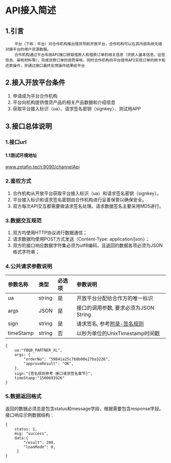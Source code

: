 # API接入简述

## 1.引言

        平台（下称：平台）对合作机构推出借贷导航开放平台，合作机构可以在其内部系统无缝对接平台的用户资源数据。  
        合作机构通过平台系统API接口获取借款人和借款订单的相关信息（贷款人基本信息、征信信息、审核材料等），完成贷款订单的资质审核，同时合作机构向平台提供API实现订单的绑卡和还款操作，并通过接口最终反馈操作结果给平台

## 2.接入开放平台条件

1. 申请成为平台合作机构
2. 平台向机构提供借贷产品的相关产品数据和介绍信息
3. 获取平台接入标识（ua）、请求签名密钥（signkey）、测试用APP

## 3.接口总体说明

### **1.接口url**

#### **1.1测试环境地址**

www.zetafin.tech:9090/channelApi

### 2.鉴权方式

1. 合作机构从开放平台获取平台接入标识（ua）和请求签名密钥（signkey）。
2. 平台接入标识和请求签名密钥由合作机构进行妥善保管以确保安全。
3. 双方每次API交互都需要做请求签名处理。请求数据签名主要采用MD5进行。

### **3.数据交互规范**

1. 双方均使用HTTP协议进行数据通信； 
2. 请求数据均使用POST方式发送（Content-Type: application/json）； 
3. 双方的接口响应数据字符集必须为utf8编码，且返回的数据各项必须为JSON格式字符串；

### 4.公共请求参数说明

| 参数名称 | 类型 | 必选项 | 参数说明 |
| :--- | :--- | :--- | :--- |
| ua | string | 是 | 开放平台分配给合作方的唯一标识 |
| args | JSON | 是 | 接口的调用参数, 要求必须为JSON String. |
| sign | string | 是 | 请求签名, 参考[附录-签名规则](fu-lu/qian-ming-gui-ze.md) |
| timeStamp | string | 否 | 以秒为单位的UnixTimestamp时间戳 |

```text
{
    ua:"YBQB_PARTNER_XL",
    args: { 
        "orderNo": "59841a25c768b00e27ba3226", 
        "approveResult": "OK",
    },
    sign:"{签名规则参考 接口请求签名章节}",
    timeStamp:"1500693926"
}
```

### 5.数据返回格式

返回的数据必须总是包含status和message字段，根据需要包含response字段。 接口响应示例数据结构：

```text
{
    status: 1,
    msg: "success",
    data:{
        "result": 200, 
        "loanMode": 0,
     }
}
```



